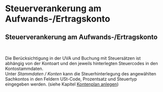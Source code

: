 # Steuerverankerung am Aufwands-/Ertragskonto

## Steuerverankerung am Aufwands-/Ertragskonto

&nbsp;

Die Berücksichtigung in der UVA und Buchung mit Steuersätzen ist abhängig von der Kontoart und den jeweils hinterlegten Steuercodes in den Kontostammdaten. \
Unter *Stammdaten / Konten* kann die Steuerhinterlegung des angewählten Sachkontos in den Feldern USt-Code, Prozentsatz und Steuertyp eingegeben werden. (siehe Kapitel [Kontenplan anlegen](<Kontenplane.md#Kontenplan\_anlegen>))

